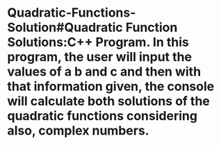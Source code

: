# Quadratic-Functions-Solution#Quadratic Function Solutions:C++ Program.  In this program, the user will input the values of a b and c and then with that information given, the console will calculate both solutions of the quadratic functions considering also, complex numbers.
